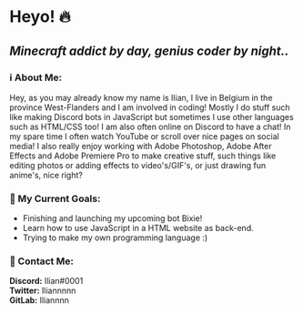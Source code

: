 # Heyo! 🔥

## *Minecraft addict by day, genius coder by night..*

### ℹ️ About Me:
Hey, as you may already know my name is Ilian, I live in Belgium in the province West-Flanders and I am involved in
coding! Mostly I do stuff such like making Discord bots in JavaScript but sometimes I use other languages such as HTML/CSS too!
I am also often online on Discord to have a chat! In my spare time I often watch
YouTube or scroll over nice pages on social media! I also really enjoy working
with Adobe Photoshop, Adobe After Effects and Adobe Premiere Pro
to make creative stuff, such things like editing photos or adding effects to video's/GIF's,
or just drawing fun anime's, nice right?

### 🔮 My Current Goals: 
- Finishing and launching my upcoming bot Bixie!
- Learn how to use JavaScript in a HTML website as back-end.
- Trying to make my own programming language :)

### 📱 Contact Me:
**Discord:** Ilian#0001  
**Twitter:** Iliannnnn  
**GitLab:** Iliannnn
